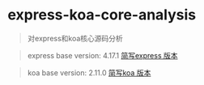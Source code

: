 # express-koa-core-analysis

> 对express和koa核心源码分析

> express base version: 4.17.1 [简写express 版本](https://github.com/Jcanno/express-koa-core-analysis/tree/master/simple-express)

> koa base version: 2.11.0 [简写koa 版本](https://github.com/Jcanno/express-koa-core-analysis/tree/master/simple-koa)